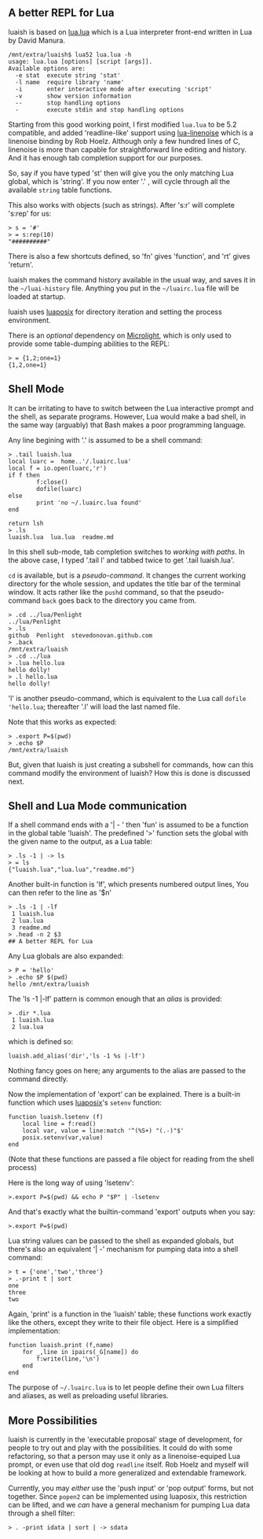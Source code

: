 ## A better REPL for Lua

luaish is based on [lua.lua](http://lua-users.org/wiki/LuaInterpreterInLua) which is a Lua interpreter front-end written in Lua by David Manura.

    /mnt/extra/luaish$ lua52 lua.lua -h
    usage: lua.lua [options] [script [args]].
    Available options are:
      -e stat  execute string 'stat'
      -l name  require library 'name'
      -i       enter interactive mode after executing 'script'
      -v       show version information
      --       stop handling options
      -        execute stdin and stop handling options

Starting from this good working point, I first modified `lua.lua` to be 5.2 compatible, and added 'readline-like' support using [lua-linenoise](https://github.com/hoelzro/lua-linenoise) which is a linenoise binding by Rob Hoelz.   Although only a few hundred lines of C, linenoise is more than capable for straightforward line editing and history.  And it has enough tab completion support for our purposes.

So, say if you have typed 'st' then <tab> will give you the only matching Lua global, which is 'string'. If you now enter '.' , <tab> will cycle through all the available `string` table functions.

This also works with objects (such as strings). After 's:r' <tab> will complete 's:rep' for us:

    > s = '#'
    > = s:rep(10)
    "##########"

There is also a few shortcuts defined, so 'fn' <tab> gives 'function', and 'rt' <tab> gives 'return'.

luaish makes the command history available in the usual way, and saves it in the `~/luai-history` file.   Anything you put in the `~/luairc.lua` file will be loaded at startup.

luaish uses [luaposix](https://github.com/rrthomas/luaposix) for directory iteration and setting the process environment.

There is an _optional_ dependency on [Microlight](https://github.com/stevedonovan/Microlight), which is only used to provide some table-dumping abilities to the REPL:

    > = {1,2;one=1}
    {1,2,one=1}

## Shell Mode

It can be irritating to have to switch between the Lua interactive prompt and the shell, as separate programs.  However, Lua would make a bad shell, in the same way (arguably) that Bash makes a poor programming language.

Any line begining with '.' is assumed to be a shell command:

    > .tail luaish.lua
    local luarc =  home..'/.luairc.lua'
    local f = io.open(luarc,'r')
    if f then
            f:close()
            dofile(luarc)
    else
            print 'no ~/.luairc.lua found'
    end

    return lsh
    > .ls
    luaish.lua  lua.lua  readme.md
    
In this shell sub-mode, tab completion switches to _working with paths_. In the above case, I typed '.tail l' and tabbed twice to get '.tail luaish.lua'.
    
`cd` is available, but is a _pseudo-command_. It changes the current working directory for the whole session, and updates the title bar of the terminal window. It acts rather like the `pushd` command, so that the pseudo-command `back` goes back to the directory you came from.

    > .cd ../lua/Penlight
    ../lua/Penlight
    > .ls
    github  Penlight  stevedonovan.github.com
    > .back
    /mnt/extra/luaish
    > .cd ../lua
    > .lua hello.lua
    hello dolly!
    > .l hello.lua
    hello dolly!
    
'l' is another pseudo-command, which is equivalent to the Lua call `dofile 'hello.lua`; thereafter '.l' will load the last named file.

Note that this works as expected:

    > .export P=$(pwd)
    > .echo $P
    /mnt/extra/luaish

But, given that luaish is just creating a subshell for commands, how can this command modify the environment of luaish?   How this is done is discussed next.

## Shell and Lua Mode communication

If a shell command ends with a '| -<fun> <args>' then 'fun' is assumed to be a function in the global table 'luaish'.  The predefined '>' function sets the global with the given name to the output, as a Lua table:

    > .ls -1 | -> ls
    > = ls
    {"luaish.lua","lua.lua","readme.md"}

Another built-in function is 'lf', which presents numbered output lines, You can then refer to the line as '$n'

    > .ls -1 | -lf
     1 luaish.lua
     2 lua.lua
     3 readme.md
    > .head -n 2 $3
    ## A better REPL for Lua
    
Any Lua globals are also expanded:

    > P = 'hello'
    > .echo $P $(pwd)
    hello /mnt/extra/luaish

The 'ls -1 |-lf' pattern is common enough that an _alias_ is provided:

    > .dir *.lua
     1 luaish.lua
     2 lua.lua

which is defined so:

    luaish.add_alias('dir','ls -1 %s |-lf')
    
Nothing fancy goes on here; any arguments to the alias are passed to the command directly.

Now the implementation of 'export' can be explained. There is a built-in function which uses [luaposix](https://github.com/rrthomas/luaposix)'s `setenv` function:

    function luaish.lsetenv (f)
        local line = f:read()
        local var, value = line:match '^(%S+) "(.-)"$'
        posix.setenv(var,value)
    end

(Note that these functions are passed a file object for reading from the shell process)

Here is the long way of using 'lsetenv':

    >.export P=$(pwd) && echo P "$P" | -lsetenv
    
And that's exactly what the builtin-command 'export' outputs when you say:

    >.export P=$(pwd)
    
Lua string values can be passed to the shell as expanded globals, but there's also an equivalent '| -' mechanism for pumping data into a shell command:

    > t = {'one','two','three'}
    > .-print t | sort
    one
    three
    two

Again, 'print' is a function in the 'luaish' table; these functions work exactly like the others, except they write to their file object. Here is a simplified implementation:

    function luaish.print (f,name)
        for _,line in ipairs(_G[name]) do 
            f:write(line,'\n')
        end
    end
    
The purpose of `~/.luairc.lua` is to let people define their own Lua filters and aliases, as well as preloading useful libraries.
    
## More Possibilities

luaish is currently in the 'executable proposal' stage of development, for people to try out and play with the possibilities.  It could do with some refactoring, so that a person may use it only as a linenoise-equiped Lua prompt, or even use that old dog `readline` itself.  Rob Hoelz and myself will be looking at how to build a more generalized and extendable framework.

Currently, you may _either_ use the 'push input' or 'pop output' forms, but not together. Since `popen2` can be implemented using luaposix, this restriction can be lifted, and we _can_ have a general mechanism for pumping Lua data through a shell filter:

    > . -print idata | sort | -> sdata

